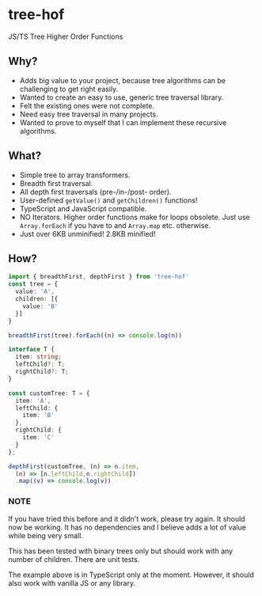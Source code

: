 # tree-hof
JS/TS Tree Higher Order Functions

## Why?

 * Adds big value to your project, because tree algorithms can be challenging to get right easily.
 * Wanted to create an easy to use, generic tree traversal library.
 * Felt the existing ones were not complete.
 * Need easy tree traversal in many projects.
 * Wanted to prove to myself that I can implement these recursive algorithms.

## What?

 * Simple tree to array transformers.
 * Breadth first traversal.
 * All depth first traversals (pre-/in-/post- order).
 * User-defined ```getValue()``` and ```getChildren()``` functions!
 * TypeScript and JavaScript compatible.
 * NO Iterators. Higher order functions make for loops obsolete. Just use ```Array.forEach``` if you have to and ```Array.map``` etc. otherwise.
 * Just over 6KB unminified! 2.8KB minified!

## How?

```typescript
import { breadthFirst, depthFirst } from 'tree-hof'
const tree = {
  value: 'A',
  children: [{
    value: 'B'
  }]
}

breadthFirst(tree).forEach((n) => console.log(n))

interface T {
  item: string;
  leftChild?: T;
  rightChild?: T;
}

const customTree: T = {
  item: 'A',
  leftChild: {
    item: 'B'
  },
  rightChild: {
    item: 'C'
  }
};

depthFirst(customTree, (n) => n.item,
  (n) => [n.leftChild,n.rightChild])
  .map((v) => console.log(v))
```



### NOTE

If you have tried this before and it didn't work, please try
again. It should now be working. It has no dependencies and I
believe adds a lot of value while being very small.

This has been tested with binary trees only but should work with
any number of children. There are unit tests.

The example above is in TypeScript only at the
moment. However, it should also work with vanilla JS or any library.
